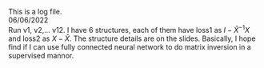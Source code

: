 This is a log file. <br>
06/06/2022 <br>
Run v1, v2,... v12. I have 6 structures, each of them have loss1 as $I - \hat X^{-1} X$ and loss2 as $X-\hat X$. The structure details are on the slides. Basically, I hope find if I can use fully connected neural network to do matrix inversion in a supervised mannor.
